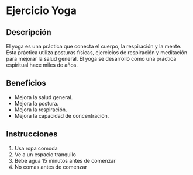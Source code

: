 # Ejercicio Yoga

## Descripción
El yoga es una práctica que conecta el cuerpo, la respiración y la mente. Esta práctica utiliza posturas físicas, ejercicios de respiración y meditación para mejorar la salud general. El yoga se desarrolló como una práctica espiritual hace miles de años.

## Beneficios
- Mejora la salud general.
- Mejora la postura.
- Mejora la respiración.
- Mejora la capacidad de concentración.

## Instrucciones
1. Usa ropa comoda
2. Ve a un espacio tranquilo
3. Bebe agua 15 minutos antes de comenzar
4. No comas antes de comenzar

